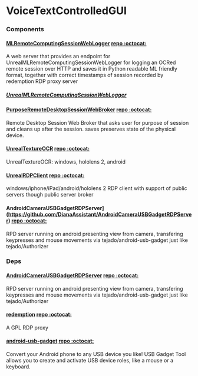 # VoiceTextControlledGUI

### Components

#### [MLRemoteComputingSessionWebLogger](https://github.com/DianaAssistant/MLRemoteComputingSessionWebLogger) [repo :octocat:](x-github-client://openRepo/https://github.com/DianaAssistant/MLRemoteComputingSessionWebLogger)
A web server that provides an endpoint for UnrealMLRemoteComputingSessionWebLogger for logging an OCRed remote session over HTTP and saves it in Python readable ML friendly format, together with correct timestamps of session recorded by redemption RDP proxy server

##### [UnrealMLRemoteComputingSessionWebLogger](https://github.com/DianaAssistant/MLRemoteComputingSessionWebLogger/UnrealMLRemoteComputingSessionWebLogger.md)

#### [PurposeRemoteDesktopSessionWebBroker](https://github.com/DianaAssistant/PurposeRemoteDesktopSessionWebBroker) [repo :octocat:](x-github-client://openRepo/https://github.com/DianaAssistant/PurposeRemoteDesktopSessionWebBroker)
Remote Desktop Session Web Broker that asks user for purpose of session and cleans up after the session. saves preserves state of the physical device.

#### [UnrealTextureOCR](https://github.com/DianaAssistant/UnrealTextureOCR) [repo :octocat:](x-github-client://openRepo/https://github.com/DianaAssistant/UnrealTextureOCR)
UnrealTextureOCR: windows, hololens 2, android

#### [UnrealRDPClient](https://github.com/DianaAssistant/UnrealRDPClient) [repo :octocat:](x-github-client://openRepo/https://github.com/DianaAssistant/UnrealRDPClient)
windows/iphone/iPad/android/hololens 2 RDP client with support of public servers though public server broker

#### AndroidCameraUSBGadgetRDPServer](https://github.com/DianaAssistant/AndroidCameraUSBGadgetRDPServer) [repo :octocat:](x-github-client://openRepo/https://github.com/DianaAssistant/AndroidCameraUSBGadgetRDPServer)
RPD server running on android presenting view from camera, transfering keypresses and mouse movements via tejado/android-usb-gadget just like tejado/Authorizer

### Deps

#### [AndroidCameraUSBGadgetRDPServer](https://github.com/DianaAssistant/AndroidCameraUSBGadgetRDPServer) [repo :octocat:](x-github-client://openRepo/https://github.com/DianaAssistant/AndroidCameraUSBGadgetRDPServer)
RPD server running on android presenting view from camera, transfering keypresses and mouse movements via tejado/android-usb-gadget just like tejado/Authorizer

#### [redemption](https://github.com/DianaAssistant/redemption) [repo :octocat:](x-github-client://openRepo/https://github.com/DianaAssistant/redemption)
A GPL RDP proxy

#### [android-usb-gadget](https://github.com/DianaAssistant/android-usb-gadget) [repo :octocat:](x-github-client://openRepo/https://github.com/DianaAssistant/android-usb-gadget)
Convert your Android phone to any USB device you like! USB Gadget Tool allows you to create and activate USB device roles, like a mouse or a keyboard.

